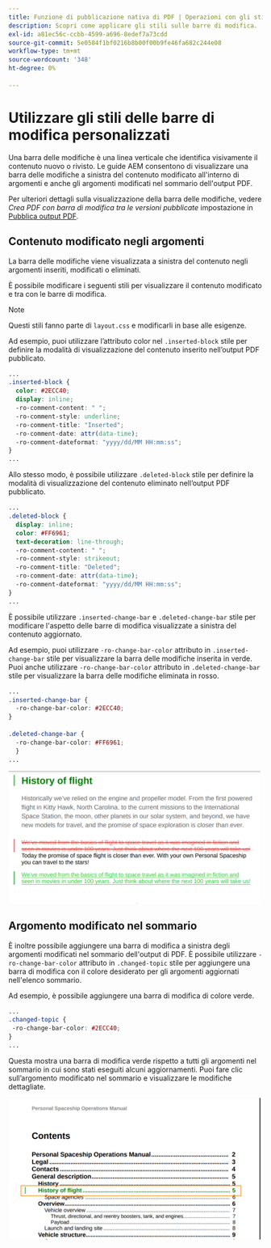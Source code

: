 ```yaml
---
title: Funzione di pubblicazione nativa di PDF | Operazioni con gli stili delle barre di modifica personalizzati
description: Scopri come applicare gli stili sulle barre di modifica.
exl-id: a81ec56c-ccbb-4599-a696-8edef7a73cdd
source-git-commit: 5e0584f1bf0216b8b00f00b9fe46fa682c244e08
workflow-type: tm+mt
source-wordcount: '348'
ht-degree: 0%

---
```


# Utilizzare gli stili delle barre di modifica personalizzati

Una barra delle modifiche è una linea verticale che identifica visivamente il contenuto nuovo o rivisto. Le guide AEM consentono di visualizzare una barra delle modifiche a sinistra del contenuto modificato all&#39;interno di argomenti e anche gli argomenti modificati nel sommario dell&#39;output PDF.

Per ulteriori dettagli sulla visualizzazione della barra delle modifiche, vedere *Crea PDF con barra di modifica tra le versioni pubblicate* impostazione in [Pubblica output PDF](../web-editor/native-pdf-web-editor.md).

## Contenuto modificato negli argomenti

La barra delle modifiche viene visualizzata a sinistra del contenuto negli argomenti inseriti, modificati o eliminati.

È possibile modificare i seguenti stili per visualizzare il contenuto modificato e tra con le barre di modifica.


>[!NOTE]
>
>Questi stili fanno parte di `layout.css` e modificarli in base alle esigenze.

Ad esempio, puoi utilizzare l’attributo color nel `.inserted-block` stile per definire la modalità di visualizzazione del contenuto inserito nell’output PDF pubblicato.


```css
...
.inserted-block { 
  color: #2ECC40; 
  display: inline; 
  -ro-comment-content: " "; 
  -ro-comment-style: underline; 
  -ro-comment-title: "Inserted"; 
  -ro-comment-date: attr(data-time); 
  -ro-comment-dateformat: "yyyy/dd/MM HH:mm:ss"; 
} 
...
```

Allo stesso modo, è possibile utilizzare `.deleted-block` stile per definire la modalità di visualizzazione del contenuto eliminato nell’output PDF pubblicato.

```css
...
.deleted-block { 
  display: inline; 
  color: #FF6961; 
  text-decoration: line-through; 
  -ro-comment-content: " "; 
  -ro-comment-style: strikeout; 
  -ro-comment-title: "Deleted"; 
  -ro-comment-date: attr(data-time); 
  -ro-comment-dateformat: "yyyy/dd/MM HH:mm:ss"; 
} 
...
```

È possibile utilizzare `.inserted-change-bar` e `.deleted-change-bar` stile per modificare l&#39;aspetto delle barre di modifica visualizzate a sinistra del contenuto aggiornato.

Ad esempio, puoi utilizzare `-ro-change-bar-color` attributo in `.inserted-change-bar` stile per visualizzare la barra delle modifiche inserita in verde. Puoi anche utilizzare `-ro-change-bar-color` attributo in `.deleted-change-bar` stile per visualizzare la barra delle modifiche eliminata in rosso.

```css
...
.inserted-change-bar { 
  -ro-change-bar-color: #2ECC40; 
} 

.deleted-change-bar { 
  -ro-change-bar-color: #FF6961; 
  } 
...
```

<img src="./assets/changed-bar-content.png" alt="Contenuto dell’argomento barra modificato" width="500">

## Argomento modificato nel sommario

È inoltre possibile aggiungere una barra di modifica a sinistra degli argomenti modificati nel sommario dell&#39;output di PDF. È possibile utilizzare `-ro-change-bar-color` attributo in `.changed-topic` stile per aggiungere una barra di modifica con il colore desiderato per gli argomenti aggiornati nell&#39;elenco sommario.

Ad esempio, è possibile aggiungere una barra di modifica di colore verde.

```css
...
.changed-topic { 
 -ro-change-bar-color: #2ECC40; 
}  
...
```


Questa mostra una barra di modifica verde rispetto a tutti gli argomenti nel sommario in cui sono stati eseguiti alcuni aggiornamenti. Puoi fare clic sull’argomento modificato nel sommario e visualizzare le modifiche dettagliate.

<img src="./assets/changed-bar-TOC.png" alt="Sommario a barre modificato" width="500">
